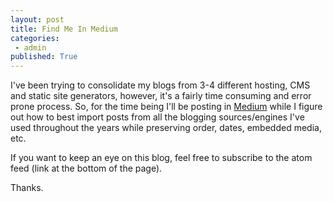 ```yaml
---
layout: post
title: Find Me In Medium
categories:
 - admin
published: True
---
```

I've been trying to consolidate my blogs from 3-4 different hosting, CMS and static site generators, however, it's a fairly time consuming and error prone process. So, for the time being I'll be posting in [Medium](https://medium.com/@walloffire) while I figure out how to best import posts from all the blogging sources/engines I've used throughout the years while preserving order, dates, embedded media, etc.
<!-- more -->
If you want to keep an eye on this blog, feel free to subscribe to the atom feed (link at the bottom of the page).

Thanks.
